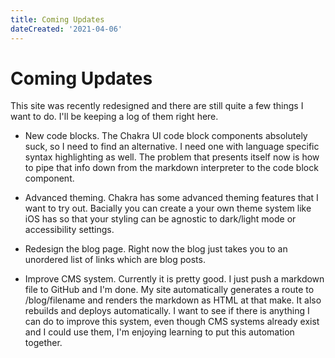 ```yaml
---
title: Coming Updates
dateCreated: '2021-04-06'
---
```


# Coming Updates

This site was recently redesigned and there are still quite a few things I want to do. I'll be keeping a log of them right here.

-    New code blocks. The Chakra UI code block components absolutely suck, so I need to find an alternative. I need one with language specific syntax highlighting as well. The problem that presents itself now is how to pipe that info down from the markdown interpreter to the code block component.

-    Advanced theming. Chakra has some advanced theming features that I want to try out. Bacially you can create a your own theme system like iOS has so that your styling can be agnostic to dark/light mode or accessibility settings.

-    Redesign the blog page. Right now the blog just takes you to an unordered list of links which are blog posts.

-    Improve CMS system. Currently it is pretty good. I just push a markdown file to GitHub and I'm done. My site automatically generates a route to /blog/filename and renders the markdown as HTML at that make. It also rebuilds and deploys automatically. I want to see if there is anything I can do to improve this system, even though CMS systems already exist and I could use them, I'm enjoying learning to put this automation together.
